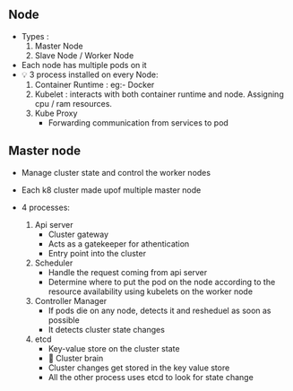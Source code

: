 ## Node

- Types :
    1. Master Node
    2. Slave Node / Worker Node
- Each node has multiple pods on it
- 💡 3 process installed on every Node:
    1. Container Runtime : eg:- Docker
    2. Kubelet : interacts with both container runtime and node. Assigning cpu / ram resources.
    3. Kube Proxy
        - Forwarding communication from services to pod  

## Master node

- Manage cluster state and control the worker nodes
- Each k8 cluster made upof multiple master node
- 4 processes:

    1. Api server
        - Cluster gateway
        - Acts as a gatekeeper for athentication 
        - Entry point into the cluster
    2. Scheduler
        - Handle the request coming from api server
        -  Determine where to put the pod on the node according to the resource availability using kubelets on the worker node
    3. Controller Manager
        -  If pods die on any node, detects it and resheduel as soon as possible
        - It detects cluster state changes
    4. etcd
        - Key-value store on the cluster state
        - 🧠 Cluster brain
        - Cluster changes get stored in the key value store
        - All the other process uses etcd to look for state change